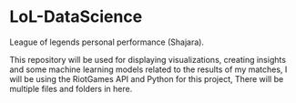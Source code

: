 # LoL-DataScience

League of legends personal performance (Shajara). 

This repository will be used for displaying visualizations, creating insights and some machine learning models related to the results of my matches, I will be using the RiotGames API and Python for this project,  There will be multiple files and folders in here.
